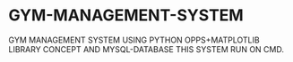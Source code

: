 # GYM-MANAGEMENT-SYSTEM

GYM MANAGEMENT SYSTEM USING PYTHON OPPS+MATPLOTLIB LIBRARY CONCEPT AND MYSQL-DATABASE 
THIS SYSTEM RUN ON CMD.
